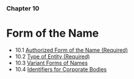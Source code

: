 ### Chapter 10

# Form of the Name

* 10.1   [Authorized Form of the Name (Required)](#authorized-form-of-the-name-required)
* 10.2   [Type of Entity (Required)](#type-of-entity-required)
* 10.3   [Variant Forms of Names](#variant-forms-of-names)
* 10.4   [Identifiers for Corporate Bodies](#identifiers-for-corporate-bodies)

